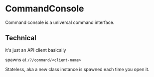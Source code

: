 # CommandConsole

Command console is a universal command interface. 


## Technical
it's just an API client basically

spawns at `/?/command/<client-name>`

Stateless, aka a new class instance is spawned each time you open it. 